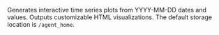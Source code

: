 Generates interactive time series plots from YYYY-MM-DD dates and values. Outputs customizable HTML visualizations. The default storage location is `/agent_home`.
